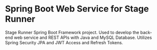 # Spring Boot Web Service for Stage Runner

Stage Runner Spring Boot Framework project. Used to develop the back-end web service and REST APIs with Java and MySQL Database. Utilizes Spring Security JPA and JWT Access and Refresh Tokens.
